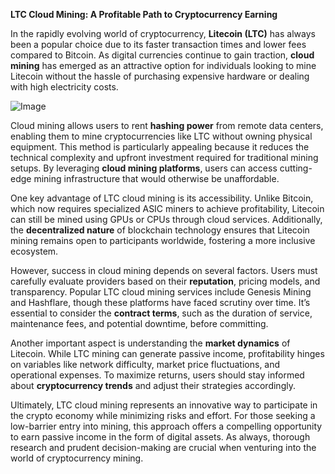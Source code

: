 **LTC Cloud Mining: A Profitable Path to Cryptocurrency Earning**

In the rapidly evolving world of cryptocurrency, **Litecoin (LTC)** has always been a popular choice due to its faster transaction times and lower fees compared to Bitcoin. As digital currencies continue to gain traction, **cloud mining** has emerged as an attractive option for individuals looking to mine Litecoin without the hassle of purchasing expensive hardware or dealing with high electricity costs.

![Image](https://github.com/user-attachments/assets/31692037-0104-4703-abd1-696b6a7dd41b)

Cloud mining allows users to rent **hashing power** from remote data centers, enabling them to mine cryptocurrencies like LTC without owning physical equipment. This method is particularly appealing because it reduces the technical complexity and upfront investment required for traditional mining setups. By leveraging **cloud mining platforms**, users can access cutting-edge mining infrastructure that would otherwise be unaffordable.

One key advantage of LTC cloud mining is its accessibility. Unlike Bitcoin, which now requires specialized ASIC miners to achieve profitability, Litecoin can still be mined using GPUs or CPUs through cloud services. Additionally, the **decentralized nature** of blockchain technology ensures that Litecoin mining remains open to participants worldwide, fostering a more inclusive ecosystem.

However, success in cloud mining depends on several factors. Users must carefully evaluate providers based on their **reputation**, pricing models, and transparency. Popular LTC cloud mining services include Genesis Mining and Hashflare, though these platforms have faced scrutiny over time. It’s essential to consider the **contract terms**, such as the duration of service, maintenance fees, and potential downtime, before committing.

Another important aspect is understanding the **market dynamics** of Litecoin. While LTC mining can generate passive income, profitability hinges on variables like network difficulty, market price fluctuations, and operational expenses. To maximize returns, users should stay informed about **cryptocurrency trends** and adjust their strategies accordingly.

Ultimately, LTC cloud mining represents an innovative way to participate in the crypto economy while minimizing risks and effort. For those seeking a low-barrier entry into mining, this approach offers a compelling opportunity to earn passive income in the form of digital assets. As always, thorough research and prudent decision-making are crucial when venturing into the world of cryptocurrency mining.